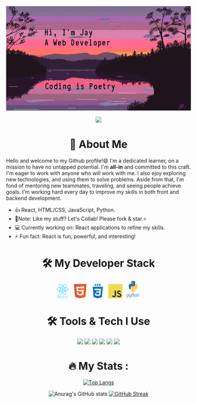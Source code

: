 
<!--  /  -->
<p align="center">
 
<!-- </p align="center"> -->
<img src="https://github.com/Ranger-Jay/Ranger-Jay/blob/main/jay-gh-bg.jpg" />
</p align="center">

<div align="center">
  <div id="badges">
    <a href="https://www.linkedin.com/in/jay-rietzke-68217525a/">
  <img src="https://img.shields.io/badge/LinkedIn-blue?logo=linkedin&logoColor=white&style=for-the-badge">
    </a>
  </div>
  </div>
  <div align="center">

# 📖 About Me 
</div>
<p>Hello and welcome to my Github profile!😄&nbsp;I&#39;m a dedicated learner, on a mission to have no untapped potential. I&#39;m <strong>all-in</strong> and committed to this craft. I&#39;m eager to work with anyone who will work with me. I also ejoy exploring new technologies, and using them to solve problems. Aside from that, I&#39;m fond of mentoring new teammates, traveling, and seeing people achieve goals. I&#39;m working hard every day to improve my skills in both front and backend development.</p>

- 👍 React, HTML/CSS, JavaScript, Python.
- 📝Note: Like my stuff? Let's Collab! Please fork & star.⭐
- :computer: Currently working on: React applications to refine my skills.
- :zap: Fun fact: React is fun, powerful, and interesting!
<div align="center">


# :hammer_and_wrench: My Developer Stack

  <img src="https://github.com/devicons/devicon/blob/master/icons/react/react-original-wordmark.svg" title="React" alt="React" width="40" height="40"/>&nbsp;
  <img src="https://github.com/devicons/devicon/blob/master/icons/html5/html5-original.svg" title="HTML5" alt="HTML" width="40" height="40"/>&nbsp;
  <img src="https://github.com/devicons/devicon/blob/master/icons/css3/css3-plain-wordmark.svg"  title="CSS3" alt="CSS" width="40" height="40"/>&nbsp;
  <img src="https://github.com/devicons/devicon/blob/master/icons/javascript/javascript-original.svg" title="JavaScript" alt="JavaScript" width="40" height="40"/>&nbsp;
  <img src="https://github.com/devicons/devicon/blob/master/icons/python/python-original-wordmark.svg" title="Python" alt="Python" width="40" height="49"/>&nbsp;
</div>
<div id="other_bages" align="center">

# :hammer_and_wrench: Tools & Tech I Use
<img src="https://img.shields.io/badge/bootstrap-%23563D7C.svg?style=for-the-badge&logo=bootstrap&logoColor=white" />
<img src="https://img.shields.io/badge/flask-%23000.svg?style=for-the-badge&logo=flask&logoColor=white" />
<img src="https://img.shields.io/badge/NPM-%23CB3837.svg?style=for-the-badge&logo=npm&logoColor=white" />
<img src="https://img.shields.io/badge/webpack-%238DD6F9.svg?style=for-the-badge&logo=webpack&logoColor=black" />
<img src="https://img.shields.io/badge/Visual%20Studio%20Code-0078d7.svg?style=for-the-badge&logo=visual-studio-code&logoColor=white" />
<img src="https://img.shields.io/badge/node.js-6DA55F?style=for-the-badge&logo=node.js&logoColor=white" />
<!-- <img src="https://github.com/devicons/devicon/blob/master/icons/git/git-original-wordmark.svg" title="Git" bg-color="white" alt="Git" width="40" height="40"/> -->
</div>
  
<div align="center">
  

# :fire: My Stats :
[![Top Langs](https://github-readme-stats.vercel.app/api/top-langs/?username=Ranger-Jay&layout=donut)](https://github.com/anuraghazra/github-readme-stats)

![Anurag's GitHub stats](https://github-readme-stats.vercel.app/api?username=Ranger-Jay&show_icons=true&theme=tokyonight)
[![GitHub Streak](http://github-readme-streak-stats.herokuapp.com?user=Ranger-Jay&theme=cobalt)](https://git.io/streak-stats)
</div>
